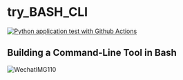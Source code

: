 # try_BASH_CLI
[![Python application test with Github Actions](https://github.com/nogibjj/try_Bash_cli/actions/workflows/main.yml/badge.svg)](https://github.com/nogibjj/try_Bash_cli/actions/workflows/main.yml)
## Building a Command-Line Tool in Bash

![WechatIMG110](https://user-images.githubusercontent.com/112578003/193317343-3383781a-6557-4d7e-a81f-d563d79ea9eb.jpeg)
